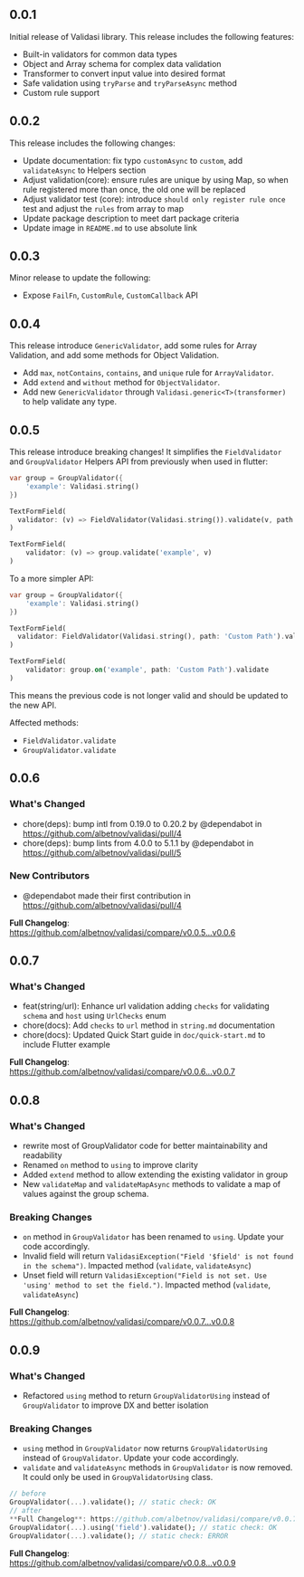 ## 0.0.1

Initial release of Validasi library. This release includes the following features:

- Built-in validators for common data types
- Object and Array schema for complex data validation
- Transformer to convert input value into desired format
- Safe validation using `tryParse` and `tryParseAsync` method
- Custom rule support

## 0.0.2

This release includes the following changes:

- Update documentation: fix typo `customAsync` to `custom`, add `validateAsync` to Helpers section
- Adjust validation(core): ensure rules are unique by using Map, so when rule registered more than once, the old one will be replaced
- Adjust validator test (core):
introduce `should only register rule once` test and adjust the `rules` from array to map
- Update package description to meet dart package criteria
- Update image in `README.md` to use absolute link

## 0.0.3

Minor release to update the following:

- Expose `FailFn`, `CustomRule`, `CustomCallback` API

## 0.0.4

This release introduce `GenericValidator`, add some rules for Array Validation, and add some methods for Object Validation.

- Add `max`, `notContains`, `contains`, and `unique` rule for `ArrayValidator`.
- Add `extend` and `without` method for `ObjectValidator`.
- Add new `GenericValidator` through `Validasi.generic<T>(transformer)` to help validate any type.

## 0.0.5

This release introduce breaking changes!
It simplifies the `FieldValidator` and `GroupValidator` Helpers API from previously when used in flutter:

```dart
var group = GroupValidator({
    'example': Validasi.string()
})

TextFormField(
  validator: (v) => FieldValidator(Validasi.string()).validate(v, path: 'Custom Path'),
)

TextFormField(
    validator: (v) => group.validate('example', v)
)
```

To a more simpler API:

```dart
var group = GroupValidator({
    'example': Validasi.string()
})

TextFormField(
  validator: FieldValidator(Validasi.string(), path: 'Custom Path').validate,
)

TextFormField(
    validator: group.on('example', path: 'Custom Path').validate
)
```

This means the previous code is not longer valid and should be updated to the new API.

Affected methods:
- `FieldValidator.validate`
- `GroupValidator.validate`

## 0.0.6

### What's Changed
* chore(deps): bump intl from 0.19.0 to 0.20.2 by @dependabot in https://github.com/albetnov/validasi/pull/4
* chore(deps): bump lints from 4.0.0 to 5.1.1 by @dependabot in https://github.com/albetnov/validasi/pull/5

### New Contributors
* @dependabot made their first contribution in https://github.com/albetnov/validasi/pull/4

**Full Changelog**: https://github.com/albetnov/validasi/compare/v0.0.5...v0.0.6

## 0.0.7

### What's Changed
* feat(string/url): Enhance url validation adding `checks` for validating `schema` and `host` using `UrlChecks` enum 
* chore(docs): Add `checks` to `url` method in `string.md` documentation
* chore(docs): Updated Quick Start guide in `doc/quick-start.md` to include
Flutter example

**Full Changelog**: https://github.com/albetnov/validasi/compare/v0.0.6...v0.0.7

## 0.0.8

### What's Changed
* rewrite most of GroupValidator code for better maintainability and readability
* Renamed `on` method to `using` to improve clarity
* Added `extend` method to allow extending the existing validator in group
* New `validateMap` and `validateMapAsync` methods to validate a map of values against the group schema.

### Breaking Changes

* `on` method in `GroupValidator` has been renamed to `using`. Update your code accordingly.
* Invalid field will return `ValidasiException("Field '$field' is not found in the schema")`. Impacted method (`validate`, `validateAsync`)
* Unset field will return `ValidasiException("Field is not set. Use 'using' method to set the field.")`. Impacted method (`validate`, `validateAsync`)

**Full Changelog**: https://github.com/albetnov/validasi/compare/v0.0.7...v0.0.8

## 0.0.9

### What's Changed
* Refactored `using` method to return `GroupValidatorUsing` instead of `GroupValidator` to improve DX and better isolation

### Breaking Changes

* `using` method in `GroupValidator` now returns `GroupValidatorUsing` instead of `GroupValidator`. Update your code accordingly.
* `validate` and `validateAsync` methods in `GroupValidator` is now removed. It could only be used in `GroupValidatorUsing` class.
```dart
// before
GroupValidator(...).validate(); // static check: OK
// after
**Full Changelog**: https://github.com/albetnov/validasi/compare/v0.0.7...v0.0.8
GroupValidator(...).using('field').validate(); // static check: OK
GroupValidator(...).validate(); // static check: ERROR
```

**Full Changelog**: https://github.com/albetnov/validasi/compare/v0.0.8...v0.0.9